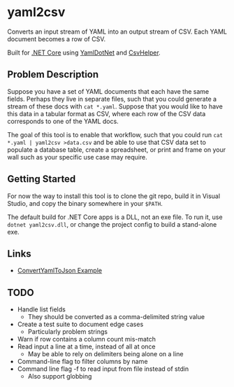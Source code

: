 # yaml2csv

Converts an input stream of YAML into an output stream of CSV. Each YAML document becomes a row of CSV.

Built for [.NET Core](https://dotnet.github.io/) using [YamlDotNet](https://github.com/aaubry/YamlDotNet) and [CsvHelper](https://joshclose.github.io/CsvHelper/).

## Problem Description

Suppose you have a set of YAML documents that each have the same fields. Perhaps they live in separate files, such that you could generate a stream of these docs with `cat *.yaml`. Suppose that you would like to have this data in a tabular format as CSV, where each row of the CSV data corresponds to one of the YAML docs.

The goal of this tool is to enable that workflow, such that you could run `cat *.yaml | yaml2csv >data.csv` and be able to use that CSV data set to populate a database table, create a spreadsheet, or print and frame on your wall such as your specific use case may require.

## Getting Started

For now the way to install this tool is to clone the git repo, build it in Visual Studio, and copy the binary somewhere in your `$PATH`.

The default build for .NET Core apps is a DLL, not an exe file. To run it, use `dotnet yaml2csv.dll`, or change the project config to build a stand-alone exe.

## Links

* [ConvertYamlToJson Example](https://github.com/aaubry/YamlDotNet/wiki/Samples.ConvertYamlToJson)

## TODO

* Handle list fields
    * They should be converted as a comma-delimited string value
* Create a test suite to document edge cases
    * Particularly problem strings
* Warn if row contains a column count mis-match
* Read input a line at a time, instead of all at once
    * May be able to rely on delimiters being alone on a line
* Command-line flag to filter columns by name
* Command line flag -f to read input from file instead of stdin
    * Also support globbing
